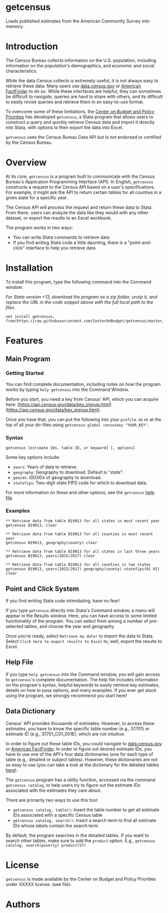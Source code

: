 # getcensus

Loads published estimates from the American Community Survey into memory.


# Introduction

The Census Bureau collects information on the U.S. population, including information on the population's demographics, and economic and social characteristics.

While the data Census collects is extremely useful, it is not always easy to retrieve these data. Many users use [data.census.gov](https://data.census.gov/) or [American FactFinder](https://factfinder.census.gov/) to do so. While these interfaces are helpful, they can sometimes be difficult to navigate, queries are hard to share with others, and its difficult to easily revise queries and retrieve them in an easy-to-use format.

To overcome some of these limitations, the [Center on Budget and Policy Priorities](https://www.cbpp.org) has developed `getcensus`, a Stata program that allows users to construct a query and quickly retrieve Census data and import it directly into Stata, with options to then export the data into Excel.

`getcensus` uses the Census Bureau Data API but is not endorsed or certified by the Census Bureau.

# Overview

At its core, `getcensus` is a program built to communicate with the Census Bureau's Application Programming Interface (API). In English, `getcensus` constructs a request to the Census API based on a user's specifications. For example, it might ask the API to return certain tables for all counties in a given state for a specific year.

The Census API will process the request and return these data to Stata. From there, users can analyze the data like they would with any other dataset, or export the results to an Excel workbook.

The program works in two ways:

- You can write Stata commands to retrieve data
- If you find writing Stata code a little daunting, there is a "point-and-click" interface to help you retrieve data

# Installation

To install this program, type the following command into the Command window:

_For Stata version <13, download the program as a zip folder, unzip it, and replace the URL in the code snippet above with the full local path to the files._

```
net install getcensus, from(https://raw.githubusercontent.com/CenterOnBudget/getcensus/master/)
```

# Features

## Main Program

### Getting Started

You can find complete documentation, including notes on how the program works
by typing `help getcensus` into the Command Window.

Before you start, you need a key from Census' API, which you can acquire
here: [https://api.census.gov/data/key_signup.html](https://api.census.gov/data/key_signup.html).

Once you have that, you can put the following into your `profile.do` or at the top of all your do-files using `getcensus`: `global censuskey "YOUR_KEY"`.

### Syntax

`getcensus [estimate IDs, table ID, or keyword] [, options]`

Some key options include:

- `years`: Years of data to retrieve.
- `geography`: Geography to download. Default is "state".
- `geoids`: GEOIDs of geography to download.
- `statefips`: Two-digit state FIPS code for which to download data.

For more information on these and other options, see the `getcensus` [help file](#help-file).

### Examples

```
** Retrieve data from table B19013 for all states in most recent year
getcensus B19013, clear

** Retrieve data from table B19013 for all counties in most recent year
getcensus B19013, geography(county) clear

** Retrieve data from table B19013 for all states in last three years
getcensus B19013, years(2015/2017) clear

** Retrieve data from table B19013 for all counties in two states
getcensus B19013, years(2015/2017) geography(county) statefips(01 02) clear
```

## Point and Click System

If you find writing Stata code intimidating, have no fear! 

If you type `getcensus` directly into Stata's Command window, a menu will appear in the Results window. Here, you can have access to some limited functionality of the program. You can select from among a number of pre-selected tables, and choose the year and geography. 

Once you're ready, select `Retrieve my data!` to import the data to Stata. Select `Click here to export results to Excel` to, well, export the results to Excel.


## Help File

If you type `help getcensus` into the Command window, you will gain access to `getcensus`'s complete documentation. The help file includes information on the program's syntax, helpful keywords to easily retrieve key estimates, details on how to pass options, and many examples. If you ever get stuck using the program, we strongly recommend you start here!

## Data Dictionary

Census' API provides thousands of estimates. However, to access these estimates, you have to know the specific table number (e.g., S1701) or estimate ID (e.g., S1701_C01_001E), which are not intuitive.

In order to figure out these table IDs, you could navigate to [data.census.gov](https://data.census.gov/) or [American FactFinder](https://factfinder.census.gov/). In order to figure out desired estimate IDs, you have to  use one of the API's four data dictionaries (one for each type of table (e.g., detailed or subject tables). However, these dictionaries are not so easy to use (you can take a look at the dictionary for the detailed tables [here](https://api.census.gov/data/2017/acs/acs1/variables.html)).

The `getcensus` program has a utility function, accessed via the command `getcensus catalog`, to help users try to figure out the estimate IDs associated with the estimates they care about.

There are primarily two ways to use this tool:

- `getcensus catalog, table()`: Insert the table number to get all estimate IDs associated with a specific Census table
- `getcensus catalog, search()`: Insert a search term to find all estimate IDs whose labels contain the search term

By default, the program searches in the detailed tables. If you want to search other tables, make sure to add the `product` option. E.g., `getcensus catalog, search(poverty) product(ST)`


# License

`getcensus` is made available by the Center on Budget and Policy Priorities under XXXXX license. (see file).

# Authors

